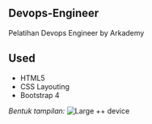 ## Devops-Engineer
Pelatihan Devops Engineer by Arkademy


## Used
* HTML5
* CSS Layouting
* Bootstrap 4

<i>Bentuk tampilan:</i>
![Large ++ device]()
